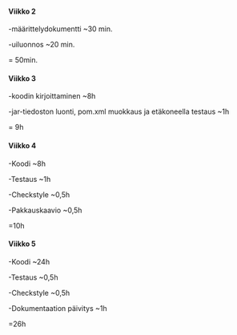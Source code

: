 #### Viikko 2
-määrittelydokumentti ~30 min.

-uiluonnos ~20 min.

= 50min.

#### Viikko 3
-koodin kirjoittaminen ~8h

-jar-tiedoston luonti, pom.xml muokkaus ja etäkoneella testaus ~1h

= 9h

#### Viikko 4

-Koodi ~8h

-Testaus ~1h

-Checkstyle ~0,5h

-Pakkauskaavio ~0,5h

=10h

#### Viikko 5

-Koodi ~24h

-Testaus ~0,5h

-Checkstyle ~0,5h

-Dokumentaation päivitys ~1h

=26h
